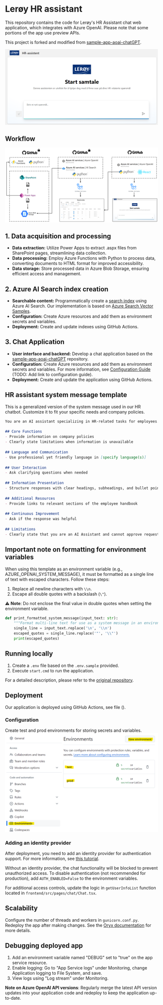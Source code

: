 # Lerøy HR assistant

This repository contains the code for Lerøy's HR Assistant chat web application, which integrates with Azure OpenAI. Please note that some portions of the app use preview APIs.

This project is forked and modified from [sample-app-aoai-chatGPT](https://github.com/microsoft/sample-app-aoai-chatGPT).

![HR Assistant Screenshot](figures/hr_assistant.png)

## Workflow

![Workflow Diagram](figures/workflow.png)

## 1. Data acquisition and processing

- **Data extraction:** Utilize Power Apps to extract .aspx files from SharePoint pages, streamlining data collection.
- **Data processing:** Employ Azure Functions with Python to process data, converting documents to HTML format for improved accessibility.
- **Data storage:** Store processed data in Azure Blob Storage, ensuring efficient access and management.

## 2. Azure AI Search index creation

- **Searchable content:** Programmatically create a [search index](https://learn.microsoft.com/en-us/azure/search/search-what-is-an-index) using Azure AI Search. Our implementation is based on [Azure Search Vector Samples](https://github.com/Azure/azure-search-vector-samples/blob/main/demo-python/code/integrated-vectorization/azure-search-integrated-vectorization-sample.ipynb).
- **Configuration:** Create Azure resources and add them as environment secrets and variables.
- **Deployment:** Create and update indexes using GitHub Actions.

## 3. Chat Application

- **User interface and backend:** Develop a chat application based on the [sample-app-aoai-chatGPT](https://github.com/microsoft/sample-app-aoai-chatGPT) repository.
- **Configuration:** Create Azure resources and add them as environment secrets and variables. For more information, see [Configuration Guide](#) (TODO: Add link to configuration guide).
- **Deployment:** Create and update the application using GitHub Actions.

## HR assistant system message template

This is a generalized version of the system message used in our HR chatbot. Customize it to fit your specific needs and company policies. 

```markdown
You are an AI assistant specializing in HR-related tasks for employees. Adhere to these guidelines:

## Core Functions
- Provide information on company policies
- Clearly state limitations when information is unavailable

## Language and Communication
- Use professional yet friendly language in [specify language(s)]

## User Interaction
- Ask clarifying questions when needed

## Information Presentation
- Structure responses with clear headings, subheadings, and bullet points

## Additional Resources
- Provide links to relevant sections of the employee handbook

## Continuous Improvement
- Ask if the response was helpful

## Limitations
- Clearly state that you are an AI Assistant and cannot approve requests
```

## Important note on formatting for environment variables

When using this template as an environment variable (e.g., AZURE_OPENAI_SYSTEM_MESSAGE), it must be formatted as a single line of text with escaped characters. Follow these steps:

1. Replace all newline characters with `\\n`.
2. Escape all double quotes with a backslash (`\"`).

⚠️ **Note**: Do not enclose the final value in double quotes when setting the environment variable.

```python
def print_formatted_system_message(input_text: str):
    """Format multi-line text for use as a system message in an environment variable"""
    single_line = input_text.replace('\n', '\\n')
    escaped_quotes = single_line.replace('"', '\\"')
    print(escaped_quotes)
```

## Running locally

1. Create a `.env` file based on the `.env.sample` provided.
2. Execute `start.cmd` to run the application.

For a detailed description, please refer to the [original repository](https://github.com/microsoft/sample-app-aoai-chatGPT).

## Deployment

Our application is deployed using GitHub Actions, see file ().

### Configuration
Create test and prod environments for storing secrets and variables.
![Environments](figures/envs.png)

### Adding an identity provider

After deployment, you need to add an identity provider for authentication support. For more information, see [this tutorial](https://learn.microsoft.com/en-us/azure/app-service/scenario-secure-app-authentication-app-service).

Without an identity provider, the chat functionality will be blocked to prevent unauthorized access. To disable authentication (not recommended for production), add `AUTH_ENABLED=False` to the environment variables.

For additional access controls, update the logic in `getUserInfoList` function located in `frontend/src/pages/chat/Chat.tsx`.

## Scalability

Configure the number of threads and workers in `gunicorn.conf.py`. Redeploy the app after making changes. See the [Oryx documentation](https://github.com/microsoft/Oryx/blob/main/doc/configuration.md) for more details.

## Debugging deployed app

1. Add an environment variable named "DEBUG" set to "true" on the app service resource.
2. Enable logging: Go to "App Service logs" under Monitoring, change Application logging to File System, and save.
3. View logs using "Log stream" under Monitoring.


**Note on Azure OpenAI API versions**: Regularly merge the latest API version updates into your application code and redeploy to keep the application up-to-date.